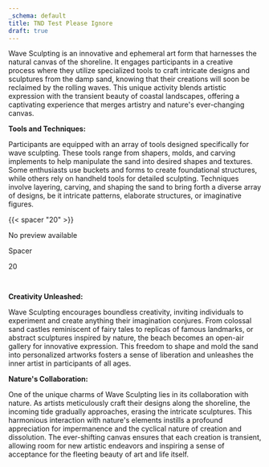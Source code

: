 ```yaml
---
_schema: default
title: TND Test Please Ignore
draft: true
---
```

Wave Sculpting is an innovative and ephemeral art form that harnesses the natural canvas of the shoreline. It engages participants in a creative process where they utilize specialized tools to craft intricate designs and sculptures from the damp sand, knowing that their creations will soon be reclaimed by the rolling waves. This unique activity blends artistic expression with the transient beauty of coastal landscapes, offering a captivating experience that merges artistry and nature's ever-changing canvas.

**Tools and Techniques:**

Participants are equipped with an array of tools designed specifically for wave sculpting. These tools range from shapers, molds, and carving implements to help manipulate the sand into desired shapes and textures. Some enthusiasts use buckets and forms to create foundational structures, while others rely on handheld tools for detailed sculpting. Techniques involve layering, carving, and shaping the sand to bring forth a diverse array of designs, be it intricate patterns, elaborate structures, or imaginative figures.

{{< spacer "20" >}}

<div class="c-card c-card--clickable"><div class="c-card__preview"><p class="u-hide-when-loaded">No preview available</p></div><div class="c-card__content"><div class="c-card__heading"><div class="c-card__icon "><cc-icon name="mdi:vertical_align_center" class="u-hide-when-loaded"></cc-icon></div><div class="c-card__heading-content"><p class="c-card__text ">Spacer</p><p class="c-card__subtext">20</p></div></div></div></div>

<img src="data:image/gif;base64,R0lGODlhAQABAPABAP///wAAACH5BAEKAAAALAAAAAABAAEAAAICRAEAOw==" width="15" title="Cliquer et glisser pour déplacer" height="15" role="presentation" draggable="true" />







**Creativity Unleashed:**

Wave Sculpting encourages boundless creativity, inviting individuals to experiment and create anything their imagination conjures. From colossal sand castles reminiscent of fairy tales to replicas of famous landmarks, or abstract sculptures inspired by nature, the beach becomes an open-air gallery for innovative expression. This freedom to shape and mold the sand into personalized artworks fosters a sense of liberation and unleashes the inner artist in participants of all ages.

**Nature's Collaboration:**

One of the unique charms of Wave Sculpting lies in its collaboration with nature. As artists meticulously craft their designs along the shoreline, the incoming tide gradually approaches, erasing the intricate sculptures. This harmonious interaction with nature's elements instills a profound appreciation for impermanence and the cyclical nature of creation and dissolution. The ever-shifting canvas ensures that each creation is transient, allowing room for new artistic endeavors and inspiring a sense of acceptance for the fleeting beauty of art and life itself.